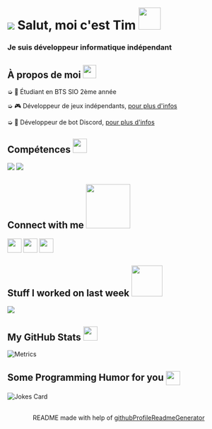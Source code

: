 <h1 style="vertical-align: top;"> <img src="https://cdn.discordapp.com/avatars/270903423371575296/a_9145baebb77b0e103daacd33f02561fc.gif?size=64"></img> Salut, moi c'est Tim <img src = "https://raw.githubusercontent.com/MartinHeinz/MartinHeinz/master/wave.gif" width = 50px> </h1>
<p align='center'>

</p>
<h3>
<div size='20px'> Je suis développeur informatique indépendant
</h3>
</div>

<h2> À propos de moi <img src="https://media.giphy.com/media/iY8CRBdQXODJSCERIr/giphy.gif" width="30px">
</h2>

➭ 💼 Étudiant en BTS SIO 2ème année

➭ 🎮 Développeur de jeux indépendants, <a href="http://strakygames.tk" target="_blank">pour plus d'infos</a>

➭ 🤖 Développeur de bot Discord, <a href="http://strakybot.tk" target="_blank">pour plus d'infos</a> 

<h2> Compétences <img src = "https://media2.giphy.com/media/QssGEmpkyEOhBCb7e1/giphy.gif?cid=ecf05e47a0n3gi1bfqntqmob8g9aid1oyj2wr3ds3mg700bl&rid=giphy.gif" width = 32px> </h2>

<div>

<img src="https://img.shields.io/badge/-Windows-blue.svg?logo=data%3Aimage%2Fpng%3Bbase64%2CiVBORw0KGgoAAAANSUhEUgAAAQAAAAEACAMAAABrrFhUAAAAY1BMVEX%2F%2F%2F%2F%2F%2F%2F%2F%2F%2F%2F%2F%2F%2F%2F%2F%2F%2F%2F%2F%2F%2F%2F%2F%2F%2F%2F%2F%2F%2F%2F%2F%2F%2F%2F%2F%2F%2F%2F%2F%2F%2F%2F%2F%2F%2F%2F%2F%2F%2F%2F%2F%2F%2F%2F%2F%2F%2F%2F%2F%2F%2F%2F%2F%2F%2F%2F%2F%2F%2F%2F%2F%2F%2F%2F%2F%2F%2F%2F%2F%2F%2F%2F%2F%2F%2F%2F%2F%2F%2F%2F%2F%2F%2F%2F%2F%2F%2F%2F%2F%2F%2F%2F%2F%2F%2F%2F%2F%2F%2F%2F%2F%2F%2F%2F%2F%2F%2F%2F%2F%2F%2F%2F%2F%2F%2F%2F%2F%2F%2F%2F%2BDm4mgAAAAIHRSTlMABQcIERoiKzM8RFVeZm93gIiZqrvM1d3u7%2FL19%2Fz9%2FmolyxoAAAIUSURBVHja7NAFoUIBAMDA7%2B6Cy%2FqXxGEh9i7CXQ2ixhxc9fyhVsA3agW8oVbAE2oF3KBYwAq1AkaoFfCLWgGfqBXwiloBD6gVcI1iAQvUCvhHrYAf1Ar4RK2AF9QKuEexAJQMIBQwBMw56AW8oFbAD2oFLFEq4AW1An5RK2CNUgEvqBXwi1oBqBXwiloBfygVcI1aAa8oGcC2%2FbowkisAYih4zMvMm3%2BSRv0IzFa%2FCFRdNAMAAAAAfx0AAAAAAAAAAAAAAAAAAAAAAAAAAAAAAAAAAAAAAAAAAAAAAAAAAAAAAAAAAAAAAAAAAAAAAAAAAAAAAAAAAAAAAAAAAAAAAAAAAAAAAAAAAAAAAAAAAAAAAADAdrNaLuaz6Xj0%2Fvby9HAz9IcAsuBPJkmSJI3e33Idl3b9PQHwDgMAAAAAAAAAAAAAAAAAAAAAAAAAAAAAAAAAAAAAAAAAAAAAAAAAAAAAAAAAAAAAAAAAAAAAAAAAAAAAAAAAAAAAAAAAAAAAAAAAAAAAAAAAAAAAAAAAAAAAAAAAAOAnzVq2A6RxO0B6agcY2rcDpHk7QHpvB0j37QBDq3aANGsHSC%2FtAEOXdoC0bAdIo3aA9NQOkBIAAOm5HSA9tAOk23aAoXM7QNq1A6RVO0BatgOkeTtAmrUDpFE7QHpvB0iv7QDpqR0gPbQDDNUDpFM7QNq0A6RVO0BaBKC%2Bzx5gWpAzA%2B1BAAAAAElFTkSuQmCC">

<img src="https://img.shields.io/badge/-Visual%20Studio-%23741DC5.svg?logo=data%3Aimage%2Fpng%3Bbase64%2CiVBORw0KGgoAAAANSUhEUgAAAQAAAAEACAMAAABrrFhUAAABqlBMVEX%2F%2F%2F%2F%2F%2F%2F%2F%2F%2F%2F%2F%2F%2F%2F%2F%2F%2F%2F%2F%2F%2F%2F%2F%2F%2F%2F%2F%2F%2F%2F%2F%2F%2F%2F%2F%2F%2F%2F%2F%2F%2F%2F%2F%2F%2F%2F%2F%2F%2F%2F%2F%2F%2F%2F%2F%2F%2F%2F%2F%2F%2F%2F%2F%2F%2F%2F%2F%2F%2F%2F%2F%2F%2F%2F%2F%2F%2F%2F%2F%2F%2F%2F%2F%2F%2F%2F%2F%2F%2F%2F%2F%2F%2F%2F%2F%2F%2F%2F%2F%2F%2F%2F%2F%2F%2F%2F%2F%2F%2F%2F%2F%2F%2F%2F%2F%2F%2F%2F%2F%2F%2F%2F%2F%2F%2F%2F%2F%2F%2F%2F%2F%2F%2F%2F%2F%2F%2F%2F%2F%2F%2F%2F%2F%2F%2F%2F%2F%2F%2F%2F%2F%2F%2F%2F%2F%2F%2F%2F%2F%2F%2F%2F%2F%2F%2F%2F%2F%2F%2F%2F%2F%2F%2F%2F%2F%2F%2F%2F%2F%2F%2F%2F%2F%2F%2F%2F%2F%2F%2F%2F%2F%2F%2F%2F%2F%2F%2F%2F%2F%2F%2F%2F%2F%2F%2F%2F%2F%2F%2F%2F%2F%2F%2F%2F%2F%2F%2F%2F%2F%2F%2F%2F%2F%2F%2F%2F%2F%2F%2F%2F%2F%2F%2F%2F%2F%2F%2F%2F%2F%2F%2F%2F%2F%2F%2F%2F%2F%2F%2F%2F%2F%2F%2F%2F%2F%2F%2F%2F%2F%2F%2F%2F%2F%2F%2F%2F%2F%2F%2F%2F%2F%2F%2F%2F%2F%2F%2F%2F%2F%2F%2F%2F%2F%2F%2F%2F%2F%2F%2F%2F%2F%2F%2F%2F%2F%2F%2F%2F%2F%2F%2F%2F%2F%2F%2F%2F%2F%2F%2F%2F%2F%2F%2F%2F%2F%2F%2F%2F%2F%2F%2F%2F%2F%2F%2F%2F%2F%2F%2F%2F%2F%2F%2F%2F%2F%2F%2F%2F%2F%2F%2F%2F%2F%2F%2F%2F%2F%2F%2F%2F%2F%2F%2F%2F%2F%2F%2F%2F%2F%2F%2F%2F%2F%2F%2F%2F%2F%2F%2F%2F%2F%2F%2F%2F%2F%2F%2F%2F%2F%2F%2F%2F%2F%2F%2F%2F%2F%2F%2F%2F%2F%2F%2F%2F%2F%2F%2F%2F%2F%2F%2F%2F%2F%2F%2F%2F%2F%2F%2F%2F%2F%2F%2F%2F%2F%2F%2F%2F%2F%2F%2F%2F%2F%2F%2F%2F%2F%2F%2F%2F%2F%2F%2F%2F%2F%2F%2F%2F%2F%2F%2F%2F%2F%2F%2F%2F%2F%2F%2F%2F%2F%2F%2F%2F%2F%2F%2F%2F%2F%2F%2F%2F%2F%2F%2F%2F%2F%2F%2F%2F%2F%2F%2F%2F%2F%2F%2F%2F%2F%2F%2F%2F%2F%2F%2F%2F%2F%2F%2F%2F%2F%2F%2F%2F%2F%2F%2F%2F%2F%2F%2F%2F%2F%2F%2F%2F%2F%2F%2F%2F%2F%2F%2F%2F%2F%2F%2F%2F%2F%2F%2F%2F%2F%2F%2F%2F%2F%2F%2F%2F%2F%2F%2F%2F%2F%2F%2F%2F%2F%2F%2F%2F%2F%2F%2F%2F%2F%2F%2F%2F%2F%2F%2F%2F%2F%2F%2F%2F%2F%2F%2F%2F%2F%2F%2F%2F8LmKHRAAAAjXRSTlMAAwQFBgcJCgwODxAREhQVFhgZHh8gISMkJicoKSstLjA0Njg5Oz0%2BP0JDREZHUVNUVldaW1xfYWJnaGtscXR2d3t8fYCBgoOGh4mMjY6PkJGSlpiZmpydnp%2BhpKWprLCztLi%2FwcLDxMXGycrMzdHT1tfa29zd3t%2Fh4uPk6Onq6%2Bzu7%2FDx8vf4%2Bfr7%2FP0eiVY8AAAFEElEQVR42u3dY4MkaRBF4TPWesy1bds2x7Zte%2B5vXnsalfmiIzLy%2BZ64p42qotfr9Xq9Xq%2FXc0SSCEt%2Fm0VA%2Bo8TBKPrRd8vHSMMDWdJ8P2S7g2%2BX1Ls%2FQESbJNCJ3hWUuQEWzWw9XTQG2riKl0zXg1toFvUQoD9YRKotQD7AyQ4ryQXcU7p8OyAcngMr04qk1n4pHwC7vf%2FXqDcXscVFXAKP1TGuOD7pfO4oIJw4KwK%2BgDzVBbmKXaBSSptGqapPAx7TxU8iV2q4Zvg%2ByWsUvAACh5AwQOsCh5gnGIHeE3BAyh4AAUPoOABFDyATAf4UdIOSpLhAJP1l%2FspRXYDXKjxgXPRbIAvJJUv8KSMBtAQyO9xmQygYTxCbrIYQMP7nLxkL8ACjawL%2B5V0Rx3Yr7QbmuR%2BvxJv6EHv%2B5V6Q8ec71fyDW0mmawFuEONkGipuQBSzQLvyVqA5WpqOQlkLoBaoK2p6kaAq7SkjgSQaEXdCSBaUJcCaBFNqVsBtGOM9q%2B2EkAak%2F0LsRNANzCwncoDLAUQg7pLeWAsgD6s%2BwGAuQASA7hHWbyCxQCq9vafgM0AeqjOfrAaQNuq7jcYQCq%2BfyO2A6jw%2FvewHkBF94P9AJrIUD5RBtQPYOrkeAkg%2Fu8FpXsZPwHEfz2f%2FSOrfoDtaiR7WxjrAKiRRzLvNxBgpxo5nXH%2FNSwEYLWaybb%2FOWwE4IyaybQfrARADc3Iut9AANTQMiXDVABU2UsYC4CqGo%2B5AKgiMBhghqrBZABQHVewGuAt1TAPswH4WOWBuQBVC2A7AO%2BqLKwHQCXtxX4AVM4DeAiASgEfAVAZuAmACjiJowAouzdxFWCKMgNfAfhSWd3sLgDKCfwFYI9y2YvLACiTh3EaAGUBbgOgDPAcAKW6hu8AKM1CvAdAKabjP8Btag86EIA5aotuBIj%2BHqAUHQigNO4DKNXzvgNsUbKHPAf4QRkccRxAebgNoFycBlA%2BEz0GUFb%2BAkT%2FrbCy8xVABXgKcFol%2BAmwT2WcdRLgSRXjI4AK8hBARd1kPoAKu9F4ABW3zHQA1WA4gOowG0C1PG8xQP94gTOqyV6Ax1SXuQCqzVaAiWoIlGqTpQBqZkvXHjmqZm6BPAWsBGh5ielKZiNA6yv8pGQWAqiR7%2FiXa0pXNUC6t7Of%2BpCrAEXODQR%2FHiE3AaBCAbsBHoFiBZYDwZ9NDgj%2BfIITbAdgJE8oB9MBGNlx5fCE3QCMRlkcNRoAqFRAJgMwkPPKwmAABqQ8jhgLsBEqF5CpAAehfgFDAe6mEWViJgAN3alMbAQ4T2MzuxTgDVp4uTsBaGdSVwLQ1rpuBKA9gwGouR8MBrhPjSwBxwXSb4lk9gJQdT%2FYC3C86n4wF4BHq%2B4HcwFAwV97HPi64n6%2BNxgAFlbbDyYDAIcr7YcrNgPAXA1lI9lZDQBc1P%2FtowC7AeBF%2FQdlGA4AXNBfLlOK6QDwgX5HQaoOW5ZED8BL0QPwcPQAHIkegEvRAxA%2BAOEDED4A4QMQPsC86AFYHD0Au6IHQDU8TfACELvANoIXgNgF1hC8AMQugAvR9%2FNV8P3wjkp4FT8%2BVXb48rnymo83ymk2ELfAbpxSHkDkAkDkAngXfD48pdbepxOWqJ39dMUzauENOkSN3Q4ELnAICFzgWyBwga%2BAwAVuBQIXoNsS5kcoQAArNKyPCGGlhkYY2zUEQtH%2FnAOIm2AtIe3R7z6j1%2Bv1er1er5fgF1WPRSLcikLKAAAAAElFTkSuQmCC">

</div>
  
<h2> Connect with me <img src='https://raw.githubusercontent.com/ShahriarShafin/ShahriarShafin/main/Assets/handshake.gif' width="100px"> </h2>
<a href = 'https://www.linkedin.com/in/rahulbanerjee2699'> <img width = '32px' align= 'center' src="https://raw.githubusercontent.com/rahulbanerjee26/githubAboutMeGenerator/main/icons/linked-in-alt.svg"/></a> 
<a href = 'https://www.twitter.com/rahulbanerjee99'> <img width = '32px' align= 'center' src="https://raw.githubusercontent.com/rahulbanerjee26/githubAboutMeGenerator/main/icons/twitter.svg"/></a> 
<a href = 'https://www.github.com/rahulbanerjee26'> <img width = '32px' align= 'center' src="https://raw.githubusercontent.com/rahulbanerjee26/githubAboutMeGenerator/main/icons/github.svg"/></a> 


<h2> Stuff I worked on last week  <img src = "https://media1.giphy.com/media/JZ40cnfnN11KycrvMF/giphy.gif?cid=ecf05e47a0n3gi1bfqntqmob8g9aid1oyj2wr3ds3mg700bl&rid=giphy.gif" width = 70px> </h2>
<a href="https://github.com/anuraghazra/github-readme-stats">
<img align="center" src="https://github-readme-stats.vercel.app/api/wakatime?username=@rahulbanerjee26&compact=True"/>
</a>
<br>


<h2> My GitHub Stats <img src='https://media1.giphy.com/media/du3J3cXyzhj75IOgvA/giphy.gif?cid=ecf05e47x2g034i9pzwtzzsd3xgg2w9nr94t4tflbbgo3008&rid=giphy.gif' width='32px'> </h2>

![Metrics](https://metrics.lecoq.io/str4ky?template=terminal&base.header=0&base.activity=0&base.repositories=0&base.metadata=0&languages=1&languages.limit=8&languages.colors=github&languages.threshold=0%25&config.timezone=America%2FToronto)

<h2> Some Programming Humor for you <img align ='center' src='https://media2.giphy.com/media/UQDSBzfyiBKvgFcSTw/giphy.gif?cid=ecf05e47p3cd513axbek3f56ti3jzizq8hincw20jauyyfyw&rid=giphy.gif' width = '32px'></h2>

![Jokes Card](https://readme-jokes.vercel.app/api?theme=default)


<br>
<footer align='center'>README made with help of <a href='https://github.com/rahulbanerjee26/githubProfileReadmeGenerator'>githubProfileReadmeGenerator</a> </footer>
